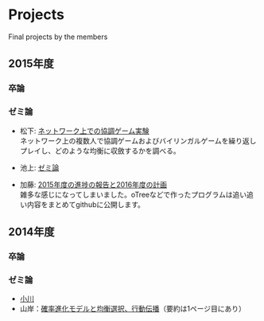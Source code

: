 # Projects
Final projects by the members

## 2015年度

### 卒論

### ゼミ論

* 松下: [ネットワーク上での協調ゲーム実験](https://github.com/myuuuuun/NetworkGame/blob/master/%E3%82%BC%E3%83%9F%E8%AB%96%EF%BC%88%E4%BB%AE%EF%BC%89.pdf)  
ネットワーク上の複数人で協調ゲームおよびバイリンガルゲームを繰り返しプレイし、どのような均衡に収斂するかを調べる。

* 池上: [ゼミ論](https://github.com/keiikegami/theano)  

* 加藤: [2015年度の進捗の報告と2016年度の計画](https://github.com/NlGG/study/blob/master/ゼミ論.pdf)  
雑多な感じになってしまいました。oTreeなどで作ったプログラムは追い追い内容をまとめてgithubに公開します。

## 2014年度

### 卒論

### ゼミ論

* [小川](https://github.com/yoshimasaogawa/Report/blob/master/%E3%82%BB%E3%82%99%E3%83%9F%E8%AB%96.pdf)
* 山岸：[確率進化モデルと均衡選択、行動伝播](https://github.com/haru110jp/StochEvolution/blob/master/zemithesis.pdf)（要約は1ページ目にあり）
